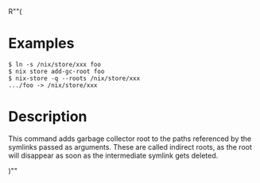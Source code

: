 R""(

# Examples

  ```console
  $ ln -s /nix/store/xxx foo
  $ nix store add-gc-root foo
  $ nix-store -q --roots /nix/store/xxx
  .../foo -> /nix/store/xxx
  ```

# Description

This command adds garbage collector root to the paths referenced by the symlinks passed as arguments.
These are called indirect roots, as the root will disappear as soon as the intermediate symlink gets deleted.

)""
